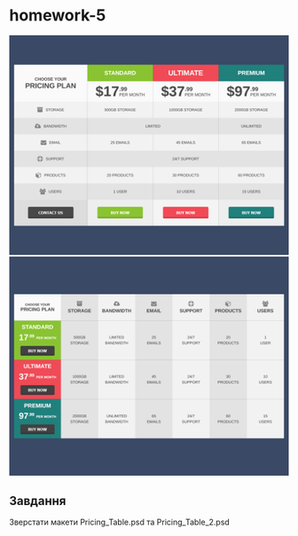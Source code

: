 # homework-5

![img](img.png)
![img_1](img_1.png)

## Завдання

Зверстати макети Pricing_Table.psd та Pricing_Table_2.psd